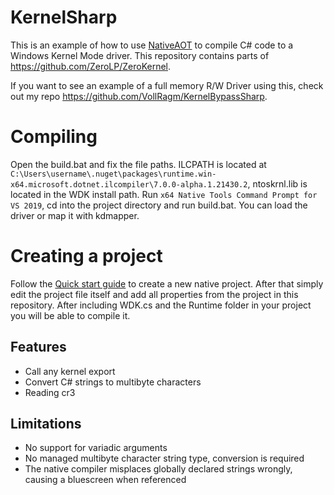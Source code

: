# KernelSharp
This is an example of how to use [NativeAOT](https://github.com/dotnet/runtimelab/tree/feature/NativeAOT) to compile C# code to a Windows Kernel Mode driver.
This repository contains parts of https://github.com/ZeroLP/ZeroKernel.

If you want to see an example of a full memory R/W Driver using this, check out my repo https://github.com/VollRagm/KernelBypassSharp. 

# Compiling
Open the build.bat and fix the file paths.
ILCPATH is located at `C:\Users\username\.nuget\packages\runtime.win-x64.microsoft.dotnet.ilcompiler\7.0.0-alpha.1.21430.2`, ntoskrnl.lib is located in the WDK install path.
Run `x64 Native Tools Command Prompt for VS 2019`, cd into the project directory and run build.bat.
You can load the driver or map it with kdmapper.

# Creating a project
Follow the [Quick start guide](https://github.com/dotnet/runtimelab/blob/feature/NativeAOT/docs/using-nativeaot/compiling.md) to create a new native project. After that simply edit the project file itself and add all properties from the project in this repository.
After including WDK.cs and the Runtime folder in your project you will be able to compile it.

##  Features

 - Call any kernel export
 - Convert C# strings to multibyte characters
 - Reading cr3

## Limitations

 - No support for variadic arguments
 - No managed multibyte character string type, conversion is required
 - The native compiler misplaces globally declared strings wrongly, causing a bluescreen when referenced
